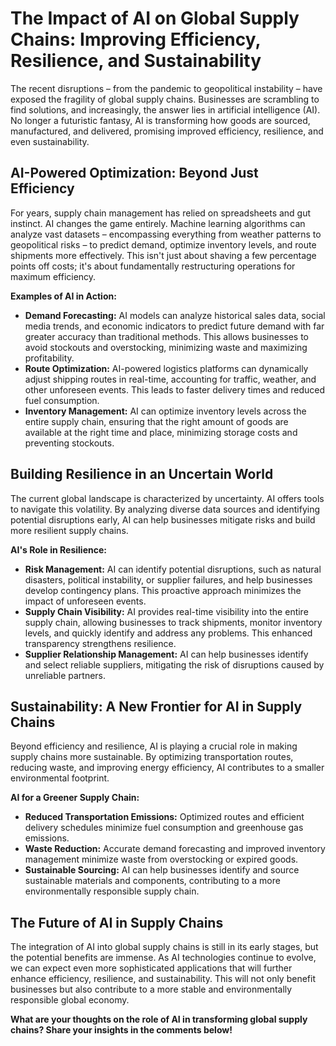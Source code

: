 # The Impact of AI on Global Supply Chains: Improving Efficiency, Resilience, and Sustainability

The recent disruptions – from the pandemic to geopolitical instability – have exposed the fragility of global supply chains.  Businesses are scrambling to find solutions, and increasingly, the answer lies in artificial intelligence (AI).  No longer a futuristic fantasy, AI is transforming how goods are sourced, manufactured, and delivered, promising improved efficiency, resilience, and even sustainability.

## AI-Powered Optimization: Beyond Just Efficiency

For years, supply chain management has relied on spreadsheets and gut instinct.  AI changes the game entirely.  Machine learning algorithms can analyze vast datasets – encompassing everything from weather patterns to geopolitical risks – to predict demand, optimize inventory levels, and route shipments more effectively. This isn't just about shaving a few percentage points off costs; it's about fundamentally restructuring operations for maximum efficiency.

**Examples of AI in Action:**

* **Demand Forecasting:** AI models can analyze historical sales data, social media trends, and economic indicators to predict future demand with far greater accuracy than traditional methods. This allows businesses to avoid stockouts and overstocking, minimizing waste and maximizing profitability.
* **Route Optimization:**  AI-powered logistics platforms can dynamically adjust shipping routes in real-time, accounting for traffic, weather, and other unforeseen events. This leads to faster delivery times and reduced fuel consumption.
* **Inventory Management:** AI can optimize inventory levels across the entire supply chain, ensuring that the right amount of goods are available at the right time and place, minimizing storage costs and preventing stockouts.


## Building Resilience in an Uncertain World

The current global landscape is characterized by uncertainty.  AI offers tools to navigate this volatility.  By analyzing diverse data sources and identifying potential disruptions early, AI can help businesses mitigate risks and build more resilient supply chains.

**AI's Role in Resilience:**

* **Risk Management:** AI can identify potential disruptions, such as natural disasters, political instability, or supplier failures, and help businesses develop contingency plans.  This proactive approach minimizes the impact of unforeseen events.
* **Supply Chain Visibility:** AI provides real-time visibility into the entire supply chain, allowing businesses to track shipments, monitor inventory levels, and quickly identify and address any problems. This enhanced transparency strengthens resilience.
* **Supplier Relationship Management:** AI can help businesses identify and select reliable suppliers, mitigating the risk of disruptions caused by unreliable partners.


## Sustainability: A New Frontier for AI in Supply Chains

Beyond efficiency and resilience, AI is playing a crucial role in making supply chains more sustainable.  By optimizing transportation routes, reducing waste, and improving energy efficiency, AI contributes to a smaller environmental footprint.

**AI for a Greener Supply Chain:**

* **Reduced Transportation Emissions:** Optimized routes and efficient delivery schedules minimize fuel consumption and greenhouse gas emissions.
* **Waste Reduction:** Accurate demand forecasting and improved inventory management minimize waste from overstocking or expired goods.
* **Sustainable Sourcing:** AI can help businesses identify and source sustainable materials and components, contributing to a more environmentally responsible supply chain.


## The Future of AI in Supply Chains

The integration of AI into global supply chains is still in its early stages, but the potential benefits are immense.  As AI technologies continue to evolve, we can expect even more sophisticated applications that will further enhance efficiency, resilience, and sustainability.  This will not only benefit businesses but also contribute to a more stable and environmentally responsible global economy.

**What are your thoughts on the role of AI in transforming global supply chains?  Share your insights in the comments below!**
